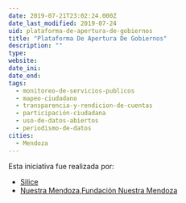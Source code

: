 ```yaml
---
date: 2019-07-21T23:02:24.000Z
date_last_modified: 2019-07-24
uid: plataforma-de-apertura-de-gobiernos
title: "Plataforma De Apertura De Gobiernos"
description: ""
type: 
website: 
date_ini: 
date_end: 
tags:
  - monitoreo-de-servicios-publicos
  - mapeo-ciudadano
  - transparencia-y-rendicion-de-cuentas
  - participación-ciudadana
  - uso-de-datos-abiertos
  - periodismo-de-datos
cities: 
  - Mendoza
---
```


Esta iniciativa fue realizada por:

- [Silice](/i/silice.html)
- [Nuestra Mendoza,Fundación Nuestra Mendoza](/i/nuestra-mendoza-fundacion-nuestra-mendoza.html)
